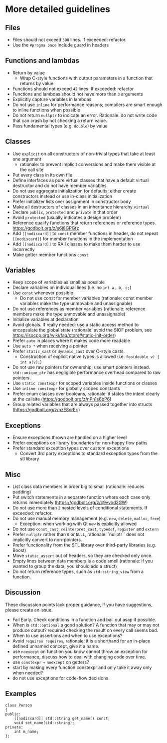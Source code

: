# More detailed guidelines


## Files

-   Files should not exceed `500` lines. If exceeded: refactor.
-   Use the `#pragma once` include guard in headers

## Functions and lambdas

-   Return by value
    -   Wrap C-style functions with output parameters in a function that returns by value
-   Functions should not exceed `42` lines. If exceeded: refactor
-   Functions and lambdas should not have more than `3` arguments
-   Explicitly capture variables in lambdas
-   Do not use `inline` for performance reasons; compilers are smart enough to inline functions when possible
-   Do not return `nullptr` to indicate an error. Rationale: do not write code that can crash by not checking a return value.
-   Pass fundamental types (e.g. `double`) by value

## Classes

-   Use `explicit` on all constructors of non-trivial types that take at least one argument 
    - rationale: to prevent implicit conversions and make them visible at the call site
-   Put every class in its own file
-   Define interfaces as pure virtual classes that have a default virtual destructor and do not have member variables
-   Do not use aggregate initialization for defaults; either create constructors instead or use in-class initialization
-   Prefer initializer lists over assignment in constructor body
-   Make all destructors of classes in an inheritance hierarchy `virtual`
-   Declare `public`, `protected` and `private` in that order
-   Avoid `protected` (usually indicates a design problem)
-   Reference qualify functions that return references or reference types. https://godbolt.org/z/s6j8GPGfz
-   Add `[[nodiscard]]` to `const` member functions in header, do not repeat `[[nodiscard]]` for member functions in the implementation
-   Add `[[nodiscard]]` to RAII classes to make them harder to use incorrectly
-   Make getter member functions `const`


## Variables

-   Keep scope of variables as small as possible
-   Declare variables on individual lines (i.e. no `int a, b, c;`)
-   Use `const` whenever possible
    -   Do not use const for member variables (rationale: const member variables make the type unmovable and unassignable)
-   Do not use references as member variables (rationale: reference members make the type unmovable and unassignable)
-   Initialize variables at declaration
-   Avoid globals. If really needed: use a static access method to encapsulate the global state (rationale: avoid the SIOF problem, see https://isocpp.org/wiki/faq/ctors#static-init-order)
-   Prefer `auto` in places where it makes code more readable
-   Use `auto *` when receiving a pointer
-   Prefer `static_cast` or `dynamic_cast` over C-style casts.
    -   Construction of explicit native types is allowed (i.e. `foo(double v) { int a(v);`)
-   Do not use raw pointers for ownership; use smart pointers instead. `std::unique_ptr` has negligible performance overhead compared to raw pointers.
-   Use `static constexpr` for scoped variables inside functions or classes
-   Use `inline constexpr` for globally scoped constants
-   Prefer enum classes over booleans, rationale: it states the intent clearly at the callsite (https://godbolt.org/z/nPn1s6bP6)
-   Group related variables that are always passed together into structs (https://godbolt.org/z/nzE8crErj)

## Exceptions

-   Ensure exceptions thrown are handled on a higher level
-   Prefer exceptions on library boundaries for non-happy flow paths
-   Prefer standard exception types over custom exceptions
    -   Convert 3rd party exceptions to standard exception types from the stl library


## Misc

-   List class data members in order big to small (rationale: reduces padding)
-   Put switch statements in a separate function where each case only returns immediately (https://godbolt.org/z/c9vvod3GW)
-   Do not use more than `2` nested levels of conditional statements. If exceeded: refactor.
-   Do not use manual memory management (e.g. `new`, `delete`, `malloc`, `free`)
    -   Exception: when working with Qt `new` is explicitly allowed
-   Do not use `const_cast`, `reinterpret_cast`, `typedef`, `register` and `extern`
-   Prefer `nullptr` rather than `0` or `NULL`, rationale: `nullptr`` does not implicitly convert to non-pointers.
-   Prefer functionality from the STL library over third-party libraries (e.g. Boost)
-   Move `static_assert` out of headers, so they are checked only once.
-   Empty lines between data members is a code smell (rationale: if you wanted to group the data, you should add a struct)
-   Do not return reference types, such as `std::string_view` from a function.

## Discussion

These discussion points lack proper guidance, if you have suggestions, please create an issue. 

-   Fail Early. Check conditions in a function and bail out asap if possible.
-   When is `std::optional` a good solution? A function that may or may not produce output? required checking the result on every call seems bad.
-   When to use assertions and when to use exceptions?
-   Avoid `requires requires`, rationale: it is a shorthand for an in-place defined unnamed concept, give it a name.
-   use `noexcept` on function you know cannot throw an exception for performance, discuss how to deal with changing code over time.
-   use `constexpr` + `noexcept` on getters?
-   start by making every function constexpr and only take it away only when needed?
-   do not use exceptions for code-flow decisions

## Examples

```
class Person
{
public:
    [[nodiscard]] std::string get_name() const;
    void set_name(std::string);
private:
    int m_name;
};
```


